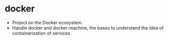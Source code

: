 # docker
- Project on the Docker ecosystem.
- Handle docker and docker-machine, the bases to understand the idea of containerization of services.
